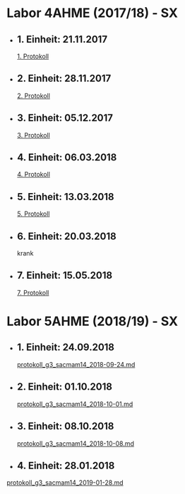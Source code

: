 # Labor 4AHME (2017/18) - SX  
* ## 1. Einheit: 21.11.2017  
  [1. Protokoll](https://github.com/HTLMechatronics/m14-la1-sx/blob/sacmam14/sacmam14/Protokoll1.md)    
* ## 2. Einheit: 28.11.2017  
  [2. Protokoll](https://github.com/HTLMechatronics/m14-la1-sx/blob/sacmam14/sacmam14/Protokoll2.md)    
* ## 3. Einheit: 05.12.2017  
  [3. Protokoll](https://github.com/HTLMechatronics/m14-la1-sx/blob/sacmam14/sacmam14/Protokoll3.md)    
* ## 4. Einheit: 06.03.2018  
  [4. Protokoll](https://github.com/HTLMechatronics/m14-la1-sx/blob/sacmam14/sacmam14/Protokoll4.md)  
* ## 5. Einheit: 13.03.2018  
  [5. Protokoll](https://github.com/HTLMechatronics/m14-la1-sx/blob/sacmam14/sacmam14/Protokoll5.md)    
* ## 6. Einheit: 20.03.2018  
  krank    
* ## 7. Einheit: 15.05.2018  
  [7. Protokoll](https://github.com/HTLMechatronics/m14-la1-sx/blob/sacmam14/sacmam14/Protokoll6.md)  
  
# Labor 5AHME (2018/19) - SX  
* ## 1. Einheit: 24.09.2018  
  [protokoll_g3_sacmam14_2018-09-24.md](https://github.com/HTLMechatronics/m14-la1-sx/blob/sacmam14/sacmam14/protokoll_g3_sacmam14_2018-09-24.md)  
  
* ## 2. Einheit: 01.10.2018  
  [protokoll_g3_sacmam14_2018-10-01.md](https://github.com/HTLMechatronics/m14-la1-sx/blob/sacmam14/sacmam14/protokoll_g3_sacmam14_2018-10-01.md)  
  
* ## 3. Einheit: 08.10.2018  
  [protokoll_g3_sacmam14_2018-10-08.md](https://github.com/HTLMechatronics/m14-la1-sx/blob/sacmam14/sacmam14/protokoll_g3_sacmam14_2018-10-08.md)  

* ## 4. Einheit: 28.01.2018  
[protokoll_g3_sacmam14_2019-01-28.md](https://github.com/HTLMechatronics/m14-la1-sx/blob/sacmam14/sacmam14/protokoll_g3_sacmam14_2018-01.28.md)  

